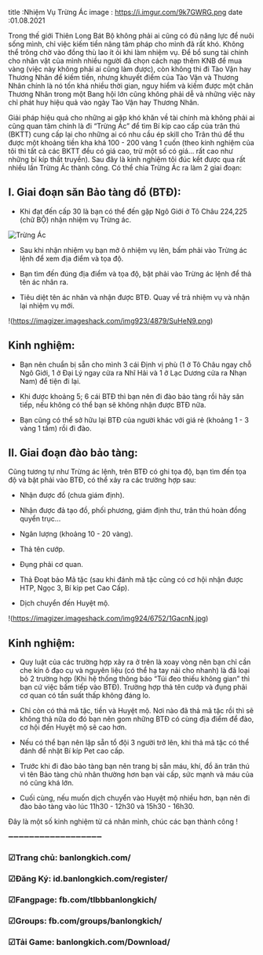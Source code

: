 title :Nhiệm Vụ Trừng Ác
image : https://i.imgur.com/9k7GWRG.png
date  :01.08.2021

Trong thế giới Thiên Long Bát Bộ không phải ai cũng có đủ năng lực để nuôi sống mình, chỉ việc kiếm tiền nâng tâm pháp cho mình đã rất khó. Không thể trông chờ vào đồng thù lao ít ỏi khi làm nhiệm vụ. Để bổ sung tài chính cho nhân vật của mình nhiều người đã chọn cách nạp thêm KNB để mua vàng (việc này không phải ai cũng làm được), còn không thì đi Tào Vận hay Thương Nhân để kiếm tiền, nhưng khuyết điểm của Tào Vận và Thương Nhân chính là nó tốn khá nhiều thời gian, nguy hiểm và kiếm được một chân Thương Nhân trong một Bang hội lớn cũng không phải dễ và những việc này chỉ phát huy hiệu quả vào ngày Tào Vận hay Thương Nhân.
 
Giải pháp hiệu quả cho những ai gặp khó khăn về tài chính mà không phải ai cũng quan tâm chính là đi “Trừng Ác” để tìm Bí kíp cao cấp của trân thú (BKTT) cung cấp lại cho những ai có nhu cầu ép skill cho Trân thú để thu được một khoảng tiền kha khá 100 - 200 vàng 1 cuốn (theo kinh nghiệm của tôi thì tất cả các BKTT đều có giá cao, trừ một số có giá… rất cao như những bí kíp thất truyền). Sau đây là kinh nghiệm tôi đúc kết được qua rất nhiều lần Trừng Ác thành công. Có thể chia Trừng Ác ra làm 2 giai đoạn:

## I. Giai đoạn săn Bảo tàng đồ (BTĐ):

- Khi đạt đến cấp 30 là bạn có thể đến gặp Ngô Giới ở Tô Châu 224,225 (chữ BỘ) nhận nhiệm vụ Trừng ác.

![Trừng Ác](https://i.imgur.com/9k7GWRG.png)

- Sau khi nhận nhiệm vụ bạn mở ô nhiệm vụ lên, bấm phải vào Trừng ác lệnh để xem địa điểm và tọa độ.

- Bạn tìm đến đúng địa điểm và tọa độ, bật phải vào Trừng ác lệnh để thả tên ác nhân ra.

- Tiêu diệt tên ác nhân và nhận được BTĐ. Quay về trả nhiệm vụ và nhận lại nhiệm vụ mới.

!(https://imagizer.imageshack.com/img923/4879/SuHeN9.png)

## Kinh nghiệm:

- Bạn nên chuẩn bị sẵn cho mình 3 cái Định vị phù (1 ở Tô Châu ngay chỗ Ngô Giới, 1 ở Đại Lý ngay cửa ra Nhĩ Hải và 1 ở Lạc Dương cửa ra Nhạn Nam) để tiện đi lại.

- Khi được khoảng 5; 6 cái BTĐ thì bạn nên đi đào bảo tàng rồi hãy săn tiếp, nếu không có thể bạn sẽ không nhận được BTĐ nữa.

- Bạn cũng có thể sở hữu lại BTĐ của người khác với giá rẻ (khoảng 1 - 3 vàng 1 tấm) rồi đi đào.

## II. Giai đoạn đào bảo tàng:

Cũng tương tự như Trừng ác lệnh, trên BTĐ có ghi tọa độ, bạn tìm đến tọa độ và bật phải vào BTĐ, có thể xảy ra các trường hợp sau:

- Nhận được đồ (chưa giám định).

-  Nhận được đả tạo đồ, phối phương, giám định thư, trân thú hoàn đồng quyển trục…
 
-  Ngân lượng (khoảng 10 - 20 vàng).

- Thả tên cướp.

-  Đụng phải cơ quan.

-  Thả Đoạt bảo Mã tặc (sau khi đánh mã tặc cũng có cơ hội nhận được HTP, Ngọc 3, Bí kip pet Cao Cấp).

-  Dịch chuyển đến Huyệt mộ.

!(https://imagizer.imageshack.com/img924/6752/1GacnN.jpg)

## Kinh nghiệm:

- Quy luật của các trường hợp xảy ra ở trên là xoay vòng nên bạn chỉ cần che kín ô đạo cụ và nguyên liệu (có thể hạ tay nải cho nhanh) là đã loại bỏ 2 trường hợp (Khi hệ thống thông báo “Túi đeo thiếu không gian” thì bạn cứ việc bấm tiếp vào BTĐ). Trường hợp thả tên cướp và đụng phải cơ quan có tần suất thấp không đáng lo.

- Chỉ còn có thả mã tặc, tiền và Huyệt mộ. Nơi nào đã thả mã tặc rồi thì sẽ không thả nữa do đó bạn nên gom những BTĐ có cùng địa điểm để đào, cơ hội đến Huyệt mộ sẽ cao hơn.

- Nếu có thể bạn nên lập sẵn tổ đội 3 người trở lên, khi thả mã tặc có thể đánh để nhặt Bí kíp Pet cao cấp.

- Trước khi đi đào bảo tàng bạn nên trang bị sẵn máu, khí, đồ ăn trân thú vì tên Bảo tàng chủ nhân thường hơn bạn vài cấp, sức mạnh và máu của nó cũng khá lớn.
 
- Cuối cùng, nếu muốn dịch chuyển vào Huyệt mộ nhiều hơn, bạn nên đi đào bảo tàng vào lúc 11h30 - 12h30 và 15h30 - 16h30.

Đây là một số kinh nghiệm từ cá nhân mình, chúc các bạn thành công !

➖➖➖➖➖➖➖➖➖➖➖➖➖➖➖➖➖➖

### ☑Trang chủ: banlongkich.com/

### ☑Đăng Ký: id.banlongkich.com/register/

### ☑Fangpage: fb.com/tlbbbanlongkich/

### ☑Groups: fb.com/groups/banlongkich/

### ☑Tải Game: banlongkich.com/Download/
